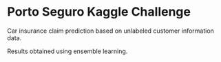 # Porto Seguro Kaggle Challenge

Car insurance claim prediction based on unlabeled customer information data.

Results obtained using ensemble learning.
